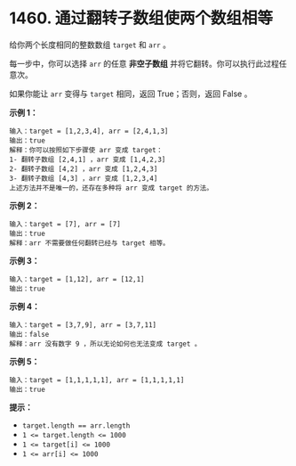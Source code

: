 # 1460. 通过翻转子数组使两个数组相等

给你两个长度相同的整数数组 `target` 和 `arr` 。

每一步中，你可以选择 `arr` 的任意 **非空子数组** 并将它翻转。你可以执行此过程任意次。

如果你能让 `arr` 变得与 `target` 相同，返回 True；否则，返回 False 。

**示例 1：**

```()
输入：target = [1,2,3,4], arr = [2,4,1,3]
输出：true
解释：你可以按照如下步骤使 arr 变成 target：
1- 翻转子数组 [2,4,1] ，arr 变成 [1,4,2,3]
2- 翻转子数组 [4,2] ，arr 变成 [1,2,4,3]
3- 翻转子数组 [4,3] ，arr 变成 [1,2,3,4]
上述方法并不是唯一的，还存在多种将 arr 变成 target 的方法。
```

**示例 2：**

```()
输入：target = [7], arr = [7]
输出：true
解释：arr 不需要做任何翻转已经与 target 相等。
```

**示例 3：**

```()
输入：target = [1,12], arr = [12,1]
输出：true
```

**示例 4：**

```()
输入：target = [3,7,9], arr = [3,7,11]
输出：false
解释：arr 没有数字 9 ，所以无论如何也无法变成 target 。
```

**示例 5：**

```()
输入：target = [1,1,1,1,1], arr = [1,1,1,1,1]
输出：true
```

**提示：**

- `target.length == arr.length`
- `1 <= target.length <= 1000`
- `1 <= target[i] <= 1000`
- `1 <= arr[i] <= 1000`
